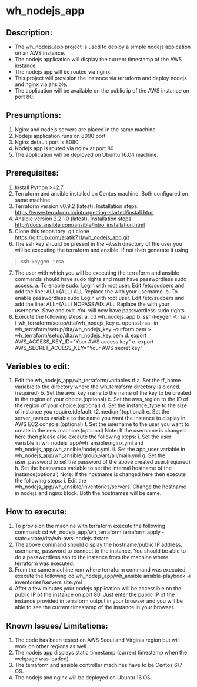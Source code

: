 # wh_nodejs_app

## Description: 
* The wh_nodejs_app project is used to deploy a simple nodejs appication on an AWS instance. 
* The nodejs application will display the current timestamp of the AWS instance.
* The nodejs app will be routed via nginx.
* This project will provision the instance via terraform and deploy nodejs and nginx via ansible.
* The application will be available on the public ip of the AWS instance on port 80.

## Presumptions:
1. Nginx and nodejs servers are placed in the same machine.
2. Nodejs application runs on 8090 port
3. Nginx default port is 8080
4. Nodejs app is routed via nginx at port 80
5. The application will be deployed on Ubuntu 16.04 machine.


## Prerequisites:
1. Install Python >=2.7 
2. Terraform and ansible installed on Centos machine. Both configured on same machine.
3. Terraform version v0.9.2 (latest). Installation steps: https://www.terraform.io/intro/getting-started/install.html
4. Ansible version  2.2.1.0 (latest). Installation steps: http://docs.ansible.com/ansible/intro_installation.html
5. Clone this repository: git clone https://github.com/aratik711/wh_nodejs_app.git
6. The ssh key should be present in the ~/.ssh directory of the user you will be executing the terraform and ansible. If not then generate it using
> ssh-keygen -t rsa
7. The user with which you will be executing the terraform and ansible commands should have sudo rights and must have passwordless sudo access. 
a. To enable sudo. Login with root user. Edit /etc/sudoers and add the line: <username> ALL=(ALL)       ALL
Replace the <username> with your username. 
b. To enable passwordless sudo Login with root user. Edit /etc/sudoers and add the line: <username> ALL=(ALL)       NOPASSWD: ALL
Replace the <username> with your username. Save and exit. 
You will now have passwordless sudo rights.
8. Execute the following steps:
a. cd wh_nodejs_app
b. ssh-keygen -t rsa -f wh_terraform/setup/dta/wh_nodejs_key
c. openssl rsa -in wh_terraform/setup/dta/wh_nodejs_key -outform pem > wh_terraform/setup/dta/wh_nodejs_key.pem
d. export AWS_ACCESS_KEY_ID="Your AWS access key"
e. export AWS_SECRET_ACCESS_KEY="Your AWS secret key"

## Variables to edit:
1. Edit the wh_nodejs_app/wh_terraform/variables.tf
a. Set the tf_home variable to the directory where the wh_terraform directory is cloned.(required)
b. Set the aws_key_name to the name of the key to be created in the region of your choice.(optional)
c. Set the aws_region to the ID of the region of your choice.(optional)
d. Set the instance_type to the size of instance you require.(default: t2.medium)(optional)
e. Set the server_names variable to the name you want the instance to display in AWS EC2 console.(optional)
f. Set the username to the user you want to create in the new machine.(optional)
Note: If the username is changed here then please also execute the following steps:
i. Set the user variable in wh_nodejs_app/wh_ansible/nginx.yml and wh_nodejs_app/wh_ansible/nodejs.yml.
ii. Set the app_user variable in wh_nodejs_app/wh_ansible/group_vars/all/main.yml
g. Set the user_password to set the password of the above created user.(reqiured)
h. Set the hostnames variable to set the internal hostname of the instance(optional)
Note: If the hostname is changed here then execute the following steps:
i. Edit the wh_nodejs_app/wh_ansible/inventories/servers. Change the hostname in nodejs and nginx block. Both the hostnames will be same.

## How to execute:

1. To provision the machine with terraform execute the following command:
cd wh_nodejs_app/wh_terraform
terraform apply -state=state/dta/wh-aws-nodejs.tfstate
2. The above command should display the hostname/public IP address, username, password to connect to the instance. You should be able to do a passwordless ssh to the instance from the machine where terraform was executed.
3. From the same machine rom where terraform command was executed, execute the following 
cd wh_nodejs_app/wh_ansible 
ansible-playbook -i inventories/servers site.yml
4. After a few minutes your nodejs application will be accessible on the public IP of the instance on port 80. Just enter the public IP of the instance provided in terraform output in your browser and you will be able to see the current timestamp of the instance in your browser.

## Known Issues/ Limitations:
1. The code has been tested on AWS Seoul and Virginia region but will work on other regions as well.
2. The nodejs app displays static timestamp (current timestamp when the webpage was loaded).
3. The terraform and ansible controller machines have to be Centos 6/7 OS.
4. The nodejs and nginx will be deployed on Ubuntu 16 OS.
